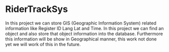 # RiderTrackSys
In this project we can store GIS (Geographic Information System) related information like Register ID Lang Lat and Time. In this project we can find an object and also store that object information into the database. Furthermore this information will be show in Geographical manner, this work not done yet we will work of this in the future.

